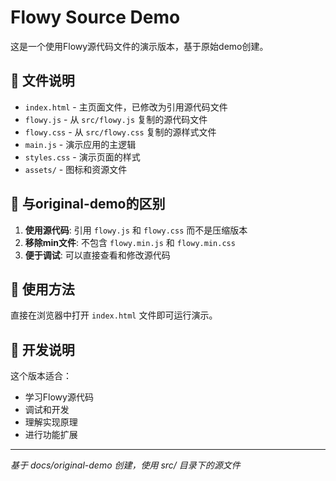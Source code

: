 # Flowy Source Demo

这是一个使用Flowy源代码文件的演示版本，基于原始demo创建。

## 📁 文件说明

- `index.html` - 主页面文件，已修改为引用源代码文件
- `flowy.js` - 从 `src/flowy.js` 复制的源代码文件
- `flowy.css` - 从 `src/flowy.css` 复制的源样式文件
- `main.js` - 演示应用的主逻辑
- `styles.css` - 演示页面的样式
- `assets/` - 图标和资源文件

## 🔄 与original-demo的区别

1. **使用源代码**: 引用 `flowy.js` 和 `flowy.css` 而不是压缩版本
2. **移除min文件**: 不包含 `flowy.min.js` 和 `flowy.min.css`
3. **便于调试**: 可以直接查看和修改源代码

## 🚀 使用方法

直接在浏览器中打开 `index.html` 文件即可运行演示。

## 📝 开发说明

这个版本适合：
- 学习Flowy源代码
- 调试和开发
- 理解实现原理
- 进行功能扩展

---

*基于 docs/original-demo 创建，使用 src/ 目录下的源文件*
